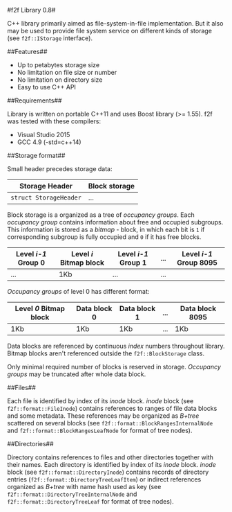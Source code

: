 #f2f Library 0.8#

C++ library primarily aimed as file-system-in-file implementation.
But it also may be used to provide file system service on different kinds of storage
(see `f2f::IStorage` interface).

##Features##

 * Up to petabytes storage size
 * No limitation on file size or number
 * No limitation on directory size
 * Easy to use C++ API

##Requirements##

Library is written on portable C++11 and uses Boost library (>= 1.55).
f2f was tested with these compilers:

 * Visual Studio 2015
 * GCC 4.9 (-std=c++14)

##Storage format##

Small header precedes storage data:

Storage Header | Block storage
---------------|------------
`struct StorageHeader` | ...

Block storage is a organized as a tree of *occupancy groups*.
Each *occupancy group* contains information about free and occupied subgroups.
This information is stored as a *bitmap* - block, in which each bit is `1`
if corresponding subgroup is fully occupied and `0` if it has free blocks.

Level *i-1* Group 0 | Level *i* Bitmap block | Level *i-1* Group 1 | ... | Level *i-1* Group 8095 |
--------------------|------------------------|---------------------|-----|---------------------|
...                 |1Kb                     |...                  |...  |                      |

*Occupancy groups* of level 0 has different format:

Level *0* Bitmap block|Data block 0|Data block 1|...|Data block 8095|
----------------------|------------|------------|---|---------------|
1Kb                   | 1Kb        | 1Kb        |...| 1Kb           |

Data blocks are referenced by continuous *index* numbers throughout library. 
Bitmap blocks aren't referenced outside the `f2f::BlockStorage` class.

Only minimal required number of blocks is reserved in storage.
*Occupancy groups* may be truncated after whole data block.

##Files##

Each file is identified by index of its *inode* block. 
*inode* block (see `f2f::format::FileInode`) 
contains references to ranges of file data blocks and some metadata. 
These references may be organized as *B+tree* scattered on several blocks
(see `f2f::format::BlockRangesInternalNode` and `f2f::format::BlockRangesLeafNode`
for format of tree nodes).

##Directories##

Directory contains references to files and other directories together with their names.
Each directory is identified by index of its *inode* block. 
*inode* block (see `f2f::format::DirectoryInode`) 
contains records of directory entries (`f2f::format::DirectoryTreeLeafItem`)
or indirect references organized as *B+tree* with name hash used as key
(see `f2f::format::DirectoryTreeInternalNode` and `f2f::format::DirectoryTreeLeaf`
for format of tree nodes).
